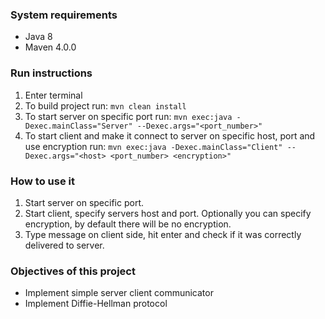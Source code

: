 ### System requirements
* Java 8
* Maven 4.0.0

### Run instructions
1. Enter terminal
2. To build project run: `mvn clean install`
3. To start server on specific port run: 
`mvn exec:java -Dexec.mainClass="Server" --Dexec.args="<port_number>"` 
4. To start client and make it connect to server on specific host, port and use encryption run:
`mvn exec:java -Dexec.mainClass="Client" --Dexec.args="<host> <port_number> <encryption>"`

### How to use it
1. Start server on specific port.
2. Start client, specify servers host and port. Optionally you can specify encryption, 
by default there will be no encryption.
3. Type message on client side, hit enter and check if it was correctly delivered to server.

### Objectives of this project
* Implement simple server client communicator
* Implement Diffie-Hellman protocol 